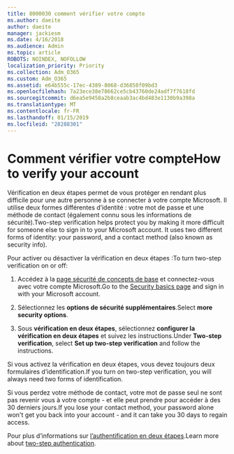 ```yaml
---
title: 8000030 comment vérifier votre compte
ms.author: daeite
author: daeite
manager: jackiesm
ms.date: 4/16/2018
ms.audience: Admin
ms.topic: article
ROBOTS: NOINDEX, NOFOLLOW
localization_priority: Priority
ms.collection: Adm_O365
ms.custom: Adm_O365
ms.assetid: e64b555c-17ec-4389-8068-d36850f09bd3
ms.openlocfilehash: 7a23ece38e78662ce5cb43760de24adf7f7618fd
ms.sourcegitcommit: d6ea5e9458a2b8ceaab3ac4bd483e1130b9a398a
ms.translationtype: MT
ms.contentlocale: fr-FR
ms.lasthandoff: 01/15/2019
ms.locfileid: "28288301"
---
```

# <a name="how-to-verify-your-account"></a><span data-ttu-id="27d98-102">Comment vérifier votre compte</span><span class="sxs-lookup"><span data-stu-id="27d98-102">How to verify your account</span></span>

<span data-ttu-id="27d98-p101">Vérification en deux étapes permet de vous protéger en rendant plus difficile pour une autre personne à se connecter à votre compte Microsoft. Il utilise deux formes différentes d’identité : votre mot de passe et une méthode de contact (également connu sous les informations de sécurité).</span><span class="sxs-lookup"><span data-stu-id="27d98-p101">Two-step verification helps protect you by making it more difficult for someone else to sign in to your Microsoft account. It uses two different forms of identity: your password, and a contact method (also known as security info).</span></span> 
  
<span data-ttu-id="27d98-105">Pour activer ou désactiver la vérification en deux étapes :</span><span class="sxs-lookup"><span data-stu-id="27d98-105">To turn two-step verification on or off:</span></span>
  
1. <span data-ttu-id="27d98-106">Accédez à la [page sécurité de concepts de base](https://go.microsoft.com/fwlink/?linkid=842325) et connectez-vous avec votre compte Microsoft.</span><span class="sxs-lookup"><span data-stu-id="27d98-106">Go to the [Security basics page](https://go.microsoft.com/fwlink/?linkid=842325) and sign in with your Microsoft account.</span></span> 
    
2. <span data-ttu-id="27d98-107">Sélectionnez les **options de sécurité supplémentaires**.</span><span class="sxs-lookup"><span data-stu-id="27d98-107">Select **more security options**.</span></span> 
    
3. <span data-ttu-id="27d98-108">Sous **vérification en deux étapes**, sélectionnez **configurer la vérification en deux étapes** et suivez les instructions.</span><span class="sxs-lookup"><span data-stu-id="27d98-108">Under **Two-step verification**, select **Set up two-step verification** and follow the instructions.</span></span> 
    
<span data-ttu-id="27d98-109">Si vous activez la vérification en deux étapes, vous devez toujours deux formulaires d’identification.</span><span class="sxs-lookup"><span data-stu-id="27d98-109">If you turn on two-step verification, you will always need two forms of identification.</span></span>
  
<span data-ttu-id="27d98-110">Si vous perdez votre méthode de contact, votre mot de passe seul ne sont pas revenir vous à votre compte - et elle peut prendre pour accéder à des 30 derniers jours.</span><span class="sxs-lookup"><span data-stu-id="27d98-110">If you lose your contact method, your password alone won't get you back into your account - and it can take you 30 days to regain access.</span></span> 
  
<span data-ttu-id="27d98-111">Pour plus d’informations sur [l’authentification en deux étapes](https://go.microsoft.com/fwlink/?linkid=872270).</span><span class="sxs-lookup"><span data-stu-id="27d98-111">Learn more about [two-step authentication](https://go.microsoft.com/fwlink/?linkid=872270).</span></span>
  

